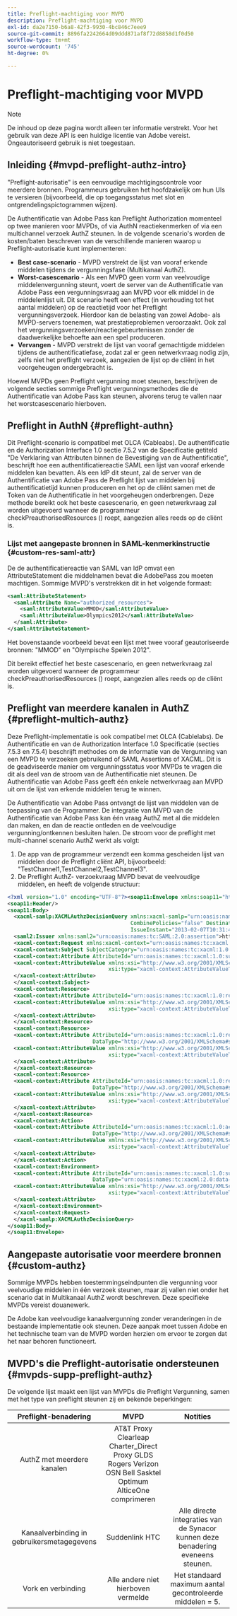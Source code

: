 ```yaml
---
title: Preflight-machtiging voor MVPD
description: Preflight-machtiging voor MVPD
exl-id: da2e7150-b6a8-42f3-9930-4bc846c7eee9
source-git-commit: 8896fa2242664d09ddd871af8f72d8858d1f0d50
workflow-type: tm+mt
source-wordcount: '745'
ht-degree: 0%

---
```


# Preflight-machtiging voor MVPD

>[!NOTE]
>
>De inhoud op deze pagina wordt alleen ter informatie verstrekt. Voor het gebruik van deze API is een huidige licentie van Adobe vereist. Ongeautoriseerd gebruik is niet toegestaan.

## Inleiding {#mvpd-preflight-authz-intro}

&quot;Preflight-autorisatie&quot; is een eenvoudige machtigingscontrole voor meerdere bronnen. Programmeurs gebruiken het hoofdzakelijk om hun UIs te versieren (bijvoorbeeld, die op toegangsstatus met slot en ontgrendelingspictogrammen wijzen).

De Authentificatie van Adobe Pass kan Preflight Authorization momenteel op twee manieren voor MVPDs, of via AuthN reactiekenmerken of via een multichannel verzoek AuthZ steunen.  In de volgende scenario&#39;s worden de kosten/baten beschreven van de verschillende manieren waarop u Preflight-autorisatie kunt implementeren:

* **Best case-scenario** - MVPD verstrekt de lijst van vooraf erkende middelen tijdens de vergunningsfase (Multikanaal AuthZ).
* **Worst-casescenario** - Als een MVPD geen vorm van veelvoudige middelenvergunning steunt, voert de server van de Authentificatie van Adobe Pass een vergunningsvraag aan MVPD voor elk middel in de middelenlijst uit. Dit scenario heeft een effect (in verhouding tot het aantal middelen) op de reactietijd voor het Preflight vergunningsverzoek. Hierdoor kan de belasting van zowel Adobe- als MVPD-servers toenemen, wat prestatieproblemen veroorzaakt. Ook zal het vergunningsverzoeken/reactiegebeurtenissen zonder de daadwerkelijke behoefte aan een spel produceren.
* **Vervangen** - MVPD verstrekt de lijst van vooraf gemachtigde middelen tijdens de authentificatiefase, zodat zal er geen netwerkvraag nodig zijn, zelfs niet het preflight verzoek, aangezien de lijst op de cliënt in het voorgeheugen ondergebracht is.

Hoewel MVPDs geen Preflight vergunning moet steunen, beschrijven de volgende secties sommige Preflight vergunningsmethodes die de Authentificatie van Adobe Pass kan steunen, alvorens terug te vallen naar het worstcasescenario hierboven.

## Preflight in AuthN {#preflight-authn}

Dit Preflight-scenario is compatibel met OLCA (Cableabs). De authentificatie en de Authorization Interface 1.0 sectie 7.5.2 van de Specificatie getiteld &quot;De Verklaring van Attributen binnen de Bevestiging van de Authentificatie&quot;, beschrijft hoe een authentificatiereactie SAML een lijst van vooraf erkende middelen kan bevatten. Als een IdP dit steunt, zal de server van de Authentificatie van Adobe Pass de Preflight lijst van middelen bij authentificatietijd kunnen produceren en het op de cliënt samen met de Token van de Authentificatie in het voorgeheugen onderbrengen. Deze methode bereikt ook het beste casescenario, en geen netwerkvraag zal worden uitgevoerd wanneer de programmeur checkPreauthorisedResources () roept, aangezien alles reeds op de cliënt is.

### Lijst met aangepaste bronnen in SAML-kenmerkinstructie {#custom-res-saml-attr}

De de authentificatiereactie van SAML van IdP omvat een AttributeStatement die middelnamen bevat die AdobePass zou moeten machtigen.  Sommige MVPD&#39;s verstrekken dit in het volgende formaat:

```XML
<saml:AttributeStatement>
  <saml:Attribute Name="authorized_resources">
    <saml:AttributeValue>MMOD</saml:AttributeValue>
    <saml:AttributeValue>Olympics2012</saml:AttributeValue>
  </saml:Attribute>
</saml:AttributeStatement>
```

Het bovenstaande voorbeeld bevat een lijst met twee vooraf geautoriseerde bronnen: &quot;MMOD&quot; en &quot;Olympische Spelen 2012&quot;.

Dit bereikt effectief het beste casescenario, en geen netwerkvraag zal worden uitgevoerd wanneer de programmeur checkPreauthorisedResources () roept, aangezien alles reeds op de cliënt is.

## Preflight van meerdere kanalen in AuthZ {#preflight-multich-authz}

Deze Preflight-implementatie is ook compatibel met OLCA (Cablelabs).  De Authentificatie en van de Authorization Interface 1.0 Specificatie (secties 7.5.3 en 7.5.4) beschrijft methodes om de informatie van de Vergunning van een MVPD te verzoeken gebruikend of SAML Assertions of XACML. Dit is de geadviseerde manier om vergunningsstatus voor MVPDs te vragen die dit als deel van de stroom van de Authentificatie niet steunen. De Authentificatie van Adobe Pass geeft één enkele netwerkvraag aan MVPD uit om de lijst van erkende middelen terug te winnen.


De Authentificatie van Adobe Pass ontvangt de lijst van middelen van de toepassing van de Programmer. De integratie van MVPD van de Authentificatie van Adobe Pass kan één vraag AuthZ met al die middelen dan maken, en dan de reactie ontleden en de veelvoudige vergunning/ontkennen besluiten halen.  De stroom voor de preflight met multi-channel scenario AuthZ werkt als volgt:

1. De app van de programmeur verzendt een komma gescheiden lijst van middelen door de Preflight cliënt API, bijvoorbeeld: &quot;TestChannel1,TestChannel2,TestChannel3&quot;.
1. De Preflight AuthZ- verzoekvraag MVPD bevat de veelvoudige middelen, en heeft de volgende structuur:

```XML
<?xml version="1.0" encoding="UTF-8"?><soap11:Envelope xmlns:soap11="http://schemas.xmlsoap.org/soap/envelope/"> 
<soap11:Header/> 
<soap11:Body> 
  <xacml-samlp:XACMLAuthzDecisionQuery xmlns:xacml-samlp="urn:oasis:names:tc:xacml:2.0:profile:saml2.0:v2:schema:protocol" 
                                       CombinePolicies="false" Destination="https://login.idpexmaple.net/" ID="_3576604f382455d6495f342d9e07b69c" 
                                       IssueInstant="2013-02-07T10:31:40.333Z" Version="2.0"> 
  <saml2:Issuer xmlns:saml2="urn:oasis:names:tc:SAML:2.0:assertion">https://saml.sp.auth-staging.adobe.com/on-behalf-of/TestDistributors</saml2:Issuer> 
  <xacml-context:Request xmlns:xacml-context="urn:oasis:names:tc:xacml:2.0:context:schema:os"> 
  <xacml-context:Subject SubjectCategory="urn:oasis:names:tc:xacml:1.0:subject-category:access-subject"> 
  <xacml-context:Attribute AttributeId="urn:oasis:names:tc:xacml:1.0:subject:subject-id" DataType="http://www.w3.org/2001/XMLSchema#string"> 
  <xacml-context:AttributeValue xmlns:xsi="http://www.w3.org/2001/XMLSchema-instance" 
                                xsi:type="xacml-context:AttributeValueType">VFZTAQEAABQCe[...]</xacml-context:AttributeValue> 
  </xacml-context:Attribute> 
  </xacml-context:Subject> 
  <xacml-context:Resource> 
  <xacml-context:Attribute AttributeId="urn:oasis:names:tc:xacml:1.0:resource:resource-id" DataType="http://www.w3.org/2001/XMLSchema#string"> 
  <xacml-context:AttributeValue xmlns:xsi="http://www.w3.org/2001/XMLSchema-instance" 
                                xsi:type="xacml-context:AttributeValueType">TestChannel1</xacml-context:AttributeValue> 
  </xacml-context:Attribute> 
  </xacml-context:Resource> 
  <xacml-context:Resource> 
  <xacml-context:Attribute AttributeId="urn:oasis:names:tc:xacml:1.0:resource:resource-id" 
                           DataType="http://www.w3.org/2001/XMLSchema#string"> 
  <xacml-context:AttributeValue xmlns:xsi="http://www.w3.org/2001/XMLSchema-instance" 
                                xsi:type="xacml-context:AttributeValueType">TestChannel2</xacml-context:AttributeValue> 
  </xacml-context:Attribute> 
  </xacml-context:Resource> 
  <xacml-context:Resource> 
  <xacml-context:Attribute AttributeId="urn:oasis:names:tc:xacml:1.0:resource:resource-id" 
                           DataType="http://www.w3.org/2001/XMLSchema#string"> 
  <xacml-context:AttributeValue xmlns:xsi="http://www.w3.org/2001/XMLSchema-instance"
                                xsi:type="xacml-context:AttributeValueType">TestChannel3</xacml-context:AttributeValue> 
  </xacml-context:Attribute> 
  </xacml-context:Resource> 
  <xacml-context:Action> 
  <xacml-context:Attribute AttributeId="urn:oasis:names:tc:xacml:1.0:action:action-id" 
                           DataType="http://www.w3.org/2001/XMLSchema#string"> 
  <xacml-context:AttributeValue xmlns:xsi="http://www.w3.org/2001/XMLSchema-instance" 
                                xsi:type="xacml-context:AttributeValueType">VIEW</xacml-context:AttributeValue> 
  </xacml-context:Attribute> 
  </xacml-context:Action> 
  <xacml-context:Environment> 
  <xacml-context:Attribute AttributeId="urn:oasis:names:tc:xacml:1.0:subject:authn-locality:ip-address" 
                           DataType="urn:oasis:names:tc:xacml:2.0:data-type:ipAddress"> 
  <xacml-context:AttributeValue xmlns:xsi="http://www.w3.org/2001/XMLSchema-instance" 
                                xsi:type="xacml-context:AttributeValueType">127.0.0.1</xacml-context:AttributeValue> 
  </xacml-context:Attribute> 
  </xacml-context:Environment> 
  </xacml-context:Request> 
  </xacml-samlp:XACMLAuthzDecisionQuery> 
</soap11:Body> 
</soap11:Envelope>
```

## Aangepaste autorisatie voor meerdere bronnen {#custom-authz}

Sommige MVPDs hebben toestemmingseindpunten die vergunning voor veelvoudige middelen in één verzoek steunen, maar zij vallen niet onder het scenario dat in Multikanaal AuthZ wordt beschreven. Deze specifieke MVPDs vereist douanewerk.

De Adobe kan veelvoudige kanaalvergunning zonder veranderingen in de bestaande implementatie ook steunen.  Deze aanpak moet tussen Adobe en het technische team van de MVPD worden herzien om ervoor te zorgen dat het naar behoren functioneert.

## MVPD&#39;s die Preflight-autorisatie ondersteunen {#mvpds-supp-preflight-authz}

De volgende lijst maakt een lijst van MVPDs die Preflight Vergunning, samen met het type van preflight steunen zij en bekende beperkingen:

| Preflight-benadering | MVPD | Notities |
|:-------------------------------:|:--------------------------------------------------------------------------------------------------------:|:------------------------------------------------------------------:|
| AuthZ met meerdere kanalen | AT&amp;T Proxy Clearleap Charter_Direct Proxy GLDS Rogers Verizon OSN Bell Sasktel Optimum AlticeOne comprimeren |                                                                    |
| Kanaalverbinding in gebruikersmetagegevens | Suddenlink HTC | Alle directe integraties van de Synacor kunnen deze benadering eveneens steunen. |
| Vork en verbinding | Alle andere niet hierboven vermelde | Het standaard maximum aantal gecontroleerde middelen = 5. |

<!--
![RelatedInformation]
>* [Logout](/help/authentication/usecase-mvpd-logout.md)
>* [Authorization](/help/authentication/authz-usecase.md)
>* [MVPD Integration Features](/help/authentication/mvpd-integr-features.md)
>* [MVPD User Metadata Exchange](/help/authentication/mvpd-user-metadata-exchng.md)
>* [Preflight Authorization - Programmer Integration Guide](/help/authentication/preflight-authz.md)
>* [AuthN and AuthZ Interface 1.0 Specification](https://www.cablelabs.com/specifications/CL-SP-AUTH1.0-I04-120621.pdf){target=_blank} 
-->
